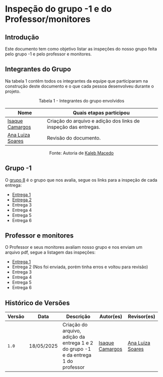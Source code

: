 # Inspeção do grupo -1 e do Professor/monitores 

## Introdução

Este documento tem como objetivo listar as inspeções do nosso grupo feita pelo grupo -1 e pelo professor e monitores. 

## Integrantes do Grupo

Na tabela 1 contêm todos os integrantes da equipe que participaram na construção deste documento e o que cada pessoa desenvolveu durante o projeto.

<p align="center">Tabela 1 - Integrantes do grupo envolvidos</p>

<div align="center">
  <table>
    <thead>
      <tr>
        <th>Nome</th>
        <th>Quais etapas participou</th>
      </tr>
    </thead>
    <tbody>
      <tr>
        <td><a href="https://github.com/isaqzin">Isaque Camargos</a></td>
        <td>Criação do arquivo e adição dos links de inspeção das entregas.</td>
      </tr>
      <tr>
        <td><a href="https://github.com/Ana-Luiza-SC">Ana Luiza Soares</a></td>
        <td>Revisão do documento.</td>
      </tr>
    </tbody>
  </table>
</div>

<p align="center">Fonte: Autoria de <a href="https://github.com/kalebmacedo">Kaleb Macedo</a></p>

## Grupo -1 

O [grupo 8](https://github.com/Requisitos-de-Software/2025.1-e-GDF) é o grupo que nos avalia, segue os links para a inspeção de cada entrega: 

- [Entrega 1](https://requisitos-de-software.github.io/2025.1-e-GDF/verificacao/grupo/entrega01/planejamento-verificacao/)
- [Entrega 2](https://requisitos-de-software.github.io/2025.1-e-GDF/inspecao/inspecao_2_grupo%2B1/)
- Entrega 3
- Entrega 4
- Entrega 5
- Entrega 6


## Professor e monitores 

O Professor e seus monitores avaliam nosso grupo e nos enviam um arquivo pdf, segue a listagem das inspeções: 

- [Entrega 1](https://drive.google.com/file/d/1EaPVfXjz9y7TeMNanQffiZFBck7iAL5N/view?usp=sharing)
- Entrega 2 (Nos foi enviada, porém tinha erros e voltou para revisão)
- Entrega 3
- Entrega 4
- Entrega 5
- Entrega 6


## Histórico de Versões

| Versão | Data          | Descrição                          | Autor(es)     |  Revisor(es)  |
| ------ | ------------- | ---------------------------------- | ------------- | ------------- |
| `1.0`  |  18/05/2025 |  Criação do arquivo, adição da entrega 1 e 2 do grupo -1 e da entrega 1 do professor | [Isaque Camargos](https://github.com/isaqzin)  | [Ana Luiza Soares](https://github.com/Ana-Luiza-SC) |